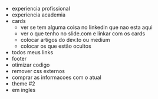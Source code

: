 - experiencia profissional
- experiencia academia
- cards
    - ver se tem alguma coisa no linkedin que nao esta aqui
    - ver o que tenho no slide.com e linkar com os cards
    - colocar artigos do dev.to ou medium
    - colocar os que estão ocultos
- todos meus links
- footer
- otimizar codigo
- remover css externos
- comprar as informacoes com o atual
- theme #2
- em ingles